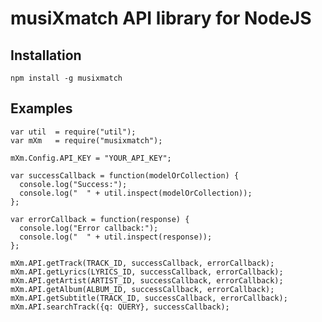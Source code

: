 # musiXmatch API library for NodeJS

## Installation

    npm install -g musixmatch

## Examples

    var util  = require("util");
    var mXm   = require("musixmatch");
    
    mXm.Config.API_KEY = "YOUR_API_KEY";

    var successCallback = function(modelOrCollection) {
      console.log("Success:");
      console.log("  " + util.inspect(modelOrCollection));
    };

    var errorCallback = function(response) {
      console.log("Error callback:");
      console.log("  " + util.inspect(response));
    };

    mXm.API.getTrack(TRACK_ID, successCallback, errorCallback);
    mXm.API.getLyrics(LYRICS_ID, successCallback, errorCallback);
    mXm.API.getArtist(ARTIST_ID, successCallback, errorCallback);
    mXm.API.getAlbum(ALBUM_ID, successCallback, errorCallback);
    mXm.API.getSubtitle(TRACK_ID, successCallback, errorCallback);
    mXm.API.searchTrack({q: QUERY}, successCallback);
